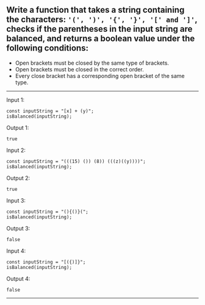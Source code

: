 ## Write a function that takes a string containing the characters: `'(', ')', '{', '}', '[' and ']'`, checks if the parentheses in the input string are balanced, and returns a boolean value under the following conditions:
- Open brackets must be closed by the same type of brackets.
- Open brackets must be closed in the correct order.
- Every close bracket has a corresponding open bracket of the same type.


***

Input 1:
```
const inputString = "[x] + (y)";
isBalanced(inputString);
```

Output 1:

```
true
```

Input 2:
```
const inputString = "(((15) ()) (8)) (((z)((y))))";
isBalanced(inputString);
```

Output 2:

```
true
```

Input 3:
```
const inputString = "(){()}(";
isBalanced(inputString);
```

Output 3:

```
false
```


Input 4:
```
const inputString = "[({)]}";
isBalanced(inputString);
```

Output 4:

```
false
```

***
